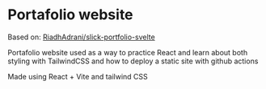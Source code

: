 # Portafolio website

Based on: [RiadhAdrani/slick-portfolio-svelte](https://github.com/RiadhAdrani/slick-portfolio-svelte)

Portafolio website used as a way to practice React and learn about both styling with TailwindCSS and how to deploy a static site with github actions

Made using React + Vite and tailwind CSS
